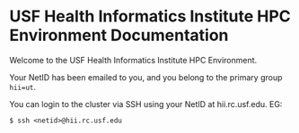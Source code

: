 # USF Health Informatics Institute HPC Environment Documentation

Welcome to the USF Health Informatics Institute HPC Environment.

Your NetID has been emailed to you, and you belong to the primary group `hii=ut`.

You can login to the cluster via SSH using your NetID at hii.rc.usf.edu. EG:

`$ ssh <netid>@hii.rc.usf.edu`

